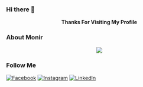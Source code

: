 ### Hi there 👋 

<div align="center">
  
<strong>Thanks For Visiting My Profile</strong>
  
</div>


### About Monir

<div align="center">

![](https://user-images.githubusercontent.com/282759/84681715-8c7cb580-af02-11ea-85a4-05d069c72121.gif)

</div>


### Follow Me

[![Facebook](https://github.com/monir-007/online-images/blob/master/images/icons8-facebook.svg)](https://www.facebook.com/monir.wahid1/) 
[![Instagram](https://github.com/monir-007/online-images/blob/master/images/icons8-instagram.svg)](https://www.instagram.com/monir__007) 
[![LinkedIn](https://github.com/monir-007/online-images/blob/master/images/icons8-linkedin.svg)](www.linkedin.com/in/monir-wahid)

